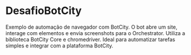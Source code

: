 # DesafioBotCity
Exemplo de automação de navegador com BotCity. O bot abre um site, interage com elementos e envia screenshots para o Orchestrator. Utiliza a biblioteca BotCity Core e chromedriver. Ideal para automatizar tarefas simples e integrar com a plataforma BotCity.
